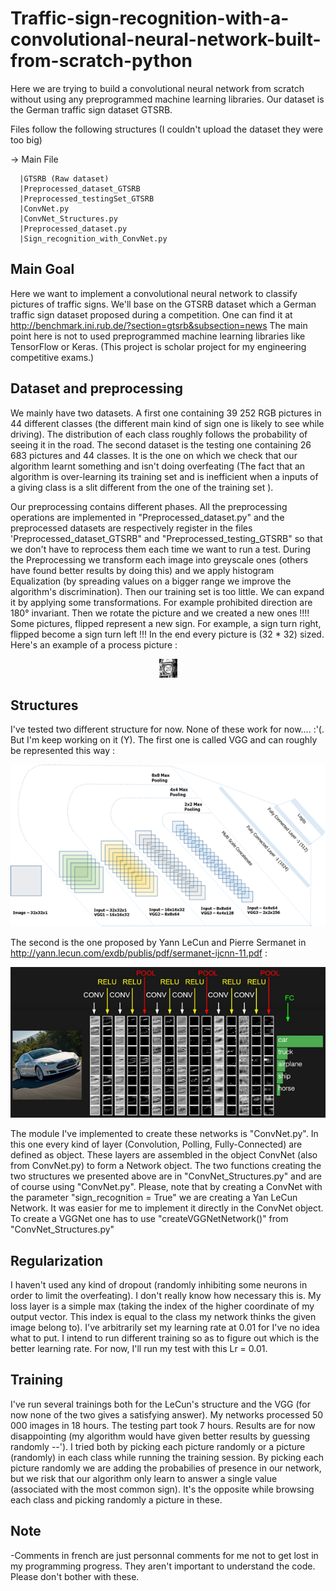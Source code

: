 # Traffic-sign-recognition-with-a-convolutional-neural-network-built-from-scratch-python
Here we are trying to build a convolutional neural network from scratch without using any preprogrammed machine learning libraries. Our dataset is the German traffic sign dataset GTSRB.

Files follow the following structures (I couldn't upload the dataset they were too big)

-> Main File

      |GTSRB (Raw dataset)
      |Preprocessed_dataset_GTSRB
      |Preprocessed_testingSet_GTSRB
      |ConvNet.py
      |ConvNet_Structures.py
      |Preprocessed_dataset.py
      |Sign_recognition_with_ConvNet.py
     
## Main Goal
Here we want to implement a convolutional neural network to classify pictures of traffic signs. We'll base on the GTSRB dataset
which a German traffic sign dataset proposed during a competition. One can find it at http://benchmark.ini.rub.de/?section=gtsrb&subsection=news
The main point here is not to used preprogrammed machine learning libraries like TensorFlow or Keras. (This project is scholar project
for my engineering competitive exams.)

## Dataset and preprocessing 
We mainly have two datasets. A first one containing 39 252 RGB pictures in 44 different classes (the different main kind of sign one 
is likely to see while driving). The distribution of each class roughly follows the probability of seeing it in the road. 
The second dataset is the testing one containing 26 683 pictures and 44 classes. It is the one on which we check that our algorithm learnt something and isn't doing overfeating (The fact that an algorithm is over-learning its training set and is inefficient when a inputs of a giving class is a slit different from the one of the training set ).

Our preprocessing contains different phases. All the preprocessing operations are implemented in "Preprocessed_dataset.py" and the 
preprocessed datasets are respectively register in the files 'Preprocessed_dataset_GTSRB" and "Preprocessed_testing_GTSRB" so that
we don't have to reprocess them each time we want to run a test. During the Preprocessing we transform each image into greyscale ones 
(others have found better results by doing this) and we apply histogram Equalization (by spreading values on a bigger range we improve
the algorithm's discrimination). Then our training set is too little. We can expand it by applying some transformations. For example 
prohibited direction are 180° invariant. Then we rotate the picture and we created a new ones !!!! Some pictures, flipped represent 
a new sign. For example, a sign turn right, flipped become a sign turn left !!! In the end every picture is (32 * 32) sized.
Here's an example of a process picture : 

<p align="center">
  <img src="Example of preprocessed picture.png" alt="Example of preprocessed picture"/>
</p>

## Structures
I've tested two different structure for now. None of these work for now.... :'(. But I'm keep working on it (Y). 
The first one is called VGG and can roughly be represented this way :

<p align="center">
  <img src="VGG.png" alt="VGG"/>
</p>

The second is the one proposed by Yann LeCun and Pierre Sermanet in http://yann.lecun.com/exdb/publis/pdf/sermanet-ijcnn-11.pdf :

<p align="center">
  <img src="LeCun.png" alt="LeCun"/>
</p>

The module I've implemented to create these networks is "ConvNet.py". In this one every kind of layer (Convolution, Polling, Fully-Connected)
are defined as object. These layers are assembled in the object ConvNet (also from ConvNet.py) to form a Network object.
The two functions creating the two structures we presented above are in "ConvNet_Structures.py" and are of course using "ConvNet.py".
Please, note that by creating a ConvNet with the parameter "sign_recognition = True" we are creating a Yan LeCun Network. It was
easier for me to implement it directly in the ConvNet object. To create a VGGNet one has to use "createVGGNetNetwork()" from 
"ConvNet_Structures.py"

## Regularization 
I haven't used any kind of dropout (randomly inhibiting some neurons in order to limit the overfeating). I don't really know how necessary this is. My loss layer is a simple max (taking the index of the higher coordinate of my output vector. This index is equal to
the class my network thinks the given image belong to). I've arbitrarily set my learning rate at 0.01 for I've no idea what to put.
I intend to run different training so as to figure out which is the better learning rate. For now, I'll run my test with this Lr = 0.01.

## Training
I've run several trainings both for the LeCun's structure and the VGG (for now none of the two gives a satisfying answer). My networks processed 50 000 images in 18 hours. The testing part took 7 hours. Results are for now disappointing (my algorithm would have given better results by guessing randomly --'). I tried both by picking each picture randomly or a picture (randomly) in each class while running the training session. By picking each picture randomly we are adding the probabilies of presence in our network, but we risk that our algorithm only learn to answer a single value (associated with the most common sign). It's the opposite while browsing each class and picking randomly a picture in these.

## Note
-Comments in french are just personnal comments for me not to get lost in my programming progress. They aren't important to understand the code. Please don't bother with these. 
